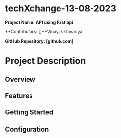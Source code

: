 # techXchange-13-08-2023




**Project Name: API using Fast api**

**Contributors: []**Vinayak Gavariya

**GitHub Repository: [github.com]**

# Project Description



## Overview



## Features



## Getting Started



## Configuration






